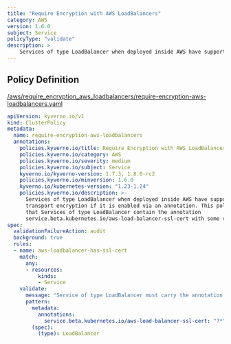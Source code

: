 ```yaml
---
title: "Require Encryption with AWS LoadBalancers"
category: AWS
version: 1.6.0
subject: Service
policyType: "validate"
description: >
    Services of type LoadBalancer when deployed inside AWS have support for transport encryption if it is enabled via an annotation. This policy requires that Services of type LoadBalancer contain the annotation service.beta.kubernetes.io/aws-load-balancer-ssl-cert with some value.
---
```


## Policy Definition
<a href="https://github.com/kyverno/policies/raw/main//aws/require_encryption_aws_loadbalancers/require-encryption-aws-loadbalancers.yaml" target="-blank">/aws/require_encryption_aws_loadbalancers/require-encryption-aws-loadbalancers.yaml</a>

```yaml
apiVersion: kyverno.io/v1
kind: ClusterPolicy
metadata:
  name: require-encryption-aws-loadbalancers
  annotations:
    policies.kyverno.io/title: Require Encryption with AWS LoadBalancers
    policies.kyverno.io/category: AWS
    policies.kyverno.io/severity: medium
    policies.kyverno.io/subject: Service
    kyverno.io/kyverno-version: 1.7.3, 1.8.0-rc2
    policies.kyverno.io/minversion: 1.6.0
    kyverno.io/kubernetes-version: "1.23-1.24"
    policies.kyverno.io/description: >-
      Services of type LoadBalancer when deployed inside AWS have support for
      transport encryption if it is enabled via an annotation. This policy requires
      that Services of type LoadBalancer contain the annotation
      service.beta.kubernetes.io/aws-load-balancer-ssl-cert with some value.
spec:
  validationFailureAction: audit
  background: true
  rules:
  - name: aws-loadbalancer-has-ssl-cert
    match:
      any:
      - resources:
          kinds:
          - Service
    validate:
      message: "Service of type LoadBalancer must carry the annotation service.beta.kubernetes.io/aws-load-balancer-ssl-cert."
      pattern:
        metadata:
          annotations:
            service.beta.kubernetes.io/aws-load-balancer-ssl-cert: "?*"
        (spec):
          (type): LoadBalancer
```
